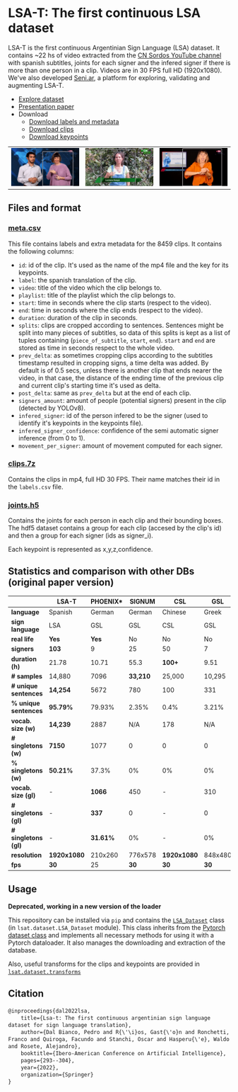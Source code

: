 # LSA-T: The first continuous LSA dataset

LSA-T is the first continuous Argentinian Sign Language (LSA) dataset. It contains ~22 hs of video extracted from the [CN Sordos YouTube channel](https://www.youtube.com/c/CNSORDOSARGENTINA) with spanish subtitles, joints for each signer and the infered signer if there is more than one person in a clip. Videos are in 30 FPS full HD (1920x1080). We've also developed [Seni.ar](https://app.seni.ar), a platform for exploring, validating and augmenting LSA-T.

* [Explore dataset](https://app.seni.ar/explore)
* [Presentation paper](https://link.springer.com/chapter/10.1007/978-3-031-22419-5_25)
* Download
    * [Download labels and metadata](https://app.seni.ar/api/download/meta.csv)
    * [Download clips](https://app.seni.ar/datasets/clips.7z)
    * [Download keypoints](https://app.seni.ar/api/download/keypoints.h5)

|                                               |                                               |                                               |
|-----------------------------------------------|-----------------------------------------------|-----------------------------------------------|
| <img width="100%" src="assets/clip2.gif"> | <img width="100%" src="assets/clip3.gif"> | <img width="100%" src="assets/clip1.gif"> |

## Files and format

### [meta.csv](https://app.seni.ar/api/download/meta.csv)

This file contains labels and extra metadata for the 8459 clips. It contains the following columns:

* ``id``: id of the clip. It's used as the name of the mp4 file and the key for its keypoints.
* ``label``: the spanish translation of the clip.
* ``video``: title of the video which the clip belongs to.
* ``playlist``: title of the playlist which the clip belongs to.
* ``start``: time in seconds where the clip starts (respect to the video).
* ``end``: time in seconds where the clip ends (respect to the video).
* ``duration``: duration of the clip in seconds.
* ``splits``: clips are cropped according to sentences. Sentences might be split into many pieces of subtitles, so data of this splits is kept as a list of tuples containing (``piece_of_subtitle``, ``start``, ``end``). ``start`` and ``end`` are stored as time in seconds respect to the whole video.
* ``prev_delta``: as sometimes cropping clips according to the subtitles timestamp resulted in cropping signs, a time delta was added. By default is of 0.5 secs, unless there is another clip that ends nearer the video, in that case, the distance of the ending time of the previous clip and current clip's starting time it's used as delta.
* ``post_delta``: same as ``prev_delta`` but at the end of each clip.
* ``signers_amount``: amount of people (potential signers) present in the clip (detected by YOLOv8).
* ``infered_signer``: id of the person infered to be the signer (used to identify it's keypoints in the keypoints file).
* ``infered_signer_confidence``: confidence of the semi automatic signer inference (from 0 to 1).
* ``movement_per_signer``: amount of movement computed for each signer.

### [clips.7z](https://app.seni.ar/datasets/clips.7z)

Contains the clips in mp4, full HD 30 FPS. Their name matches their id in the ``labels.csv`` file.

### [joints.h5](https://app.seni.ar/api/download/keypoints.h5)

Contains the joints for each person in each clip and their bounding boxes. The hdf5 dataset contains a group for each clip (accesed by the clip's id) and then a group for each signer (ids as signer_i).

Each keypoint is represented as x,y,z,confidence.

## Statistics and comparison with other DBs (original paper version)

|                     | **LSA-T**          | **PHOENIX***     | **SIGNUM**      | **CSL**            | **GSL**     | **KETI**           |
|-------------------------|--------------------|------------------|-----------------|--------------------|-------------|--------------------|
| **language**            | Spanish            | German           | German          | Chinese            | Greek       | Korean             |
| **sign language**       | LSA                | GSL              | GSL             | CSL                | GSL         | KLS                |
| **real life**           | **Yes**            | **Yes**          | No              | No                 | No          | No                 |
| **signers**             | **103**            | 9                | 25              | 50                 | 7           | 14                 |
| **duration (h)**        | 21.78              | 10.71            | 55.3            | **100+**           | 9.51        | 28                 |
| **# samples**           | 14,880             | 7096             | **33,210**      | 25,000             | 10,295      | 14,672             |
| **# unique sentences**  | **14,254**         | 5672             | 780             | 100                | 331         | 105                |
| **% unique sentences**  | **95.79%**         | 79.93%           | 2.35%           | 0.4%               | 3.21%       | 0.71%              |
| **vocab. size (w)**     | **14,239**         | 2887             | N/A             | 178                | N/A         | 419                |
| **# singletons (w)**    | **7150**           | 1077             | 0               | 0                  | 0           | 0                  |
| **% singletons (w)**    | **50.21%**         | 37.3%            | 0%              | 0%                 | 0%          | 0%                 |
| **vocab. size (gl)**    | -                  | **1066**         | 450             | -                  | 310         | 524                |
| **# singletons (gl)**   | -                  | **337**          | 0               | -                  | 0           | 0                  |
| **# singletons (gl)**   | -                  | **31.61%**       | 0%              | -                  | 0%          | 0%                 |
| **resolution**          | **1920x1080**      | 210x260          | 776x578         | **1920x1080**      | 848x480     | **1920x1080**      |
| **fps**                 | **30**             | 25               | **30**          | **30**             | **30**      | **30**             |

## Usage 

**Deprecated, working in a new version of the loader**

This repository can be installed via ``pip`` and contains the [``LSA_Dataset``](https://github.com/midusi/LSA-T/blob/main/lsat/dataset/LSA_Dataset.py) class (in ``lsat.dataset.LSA_Dataset`` module). This class inherits from the [Pytorch dataset class](https://pytorch.org/tutorials/beginner/basics/data_tutorial.html) and implements all necessary methods for using it with a Pytorch dataloader. It also manages the downloading and extraction of the database.

Also, useful transforms for the clips and keypoints are provided in [``lsat.dataset.transforms``](https://github.com/midusi/LSA-T/blob/main/lsat/dataset/transforms.py)

## Citation

    @inproceedings{dal2022lsa,
        title={Lsa-t: The first continuous argentinian sign language dataset for sign language translation},
        author={Dal Bianco, Pedro and R{\'\i}os, Gast{\'o}n and Ronchetti, Franco and Quiroga, Facundo and Stanchi, Oscar and Hasperu{\'e}, Waldo and Rosete, Alejandro},
        booktitle={Ibero-American Conference on Artificial Intelligence},
        pages={293--304},
        year={2022},
        organization={Springer}
    }
